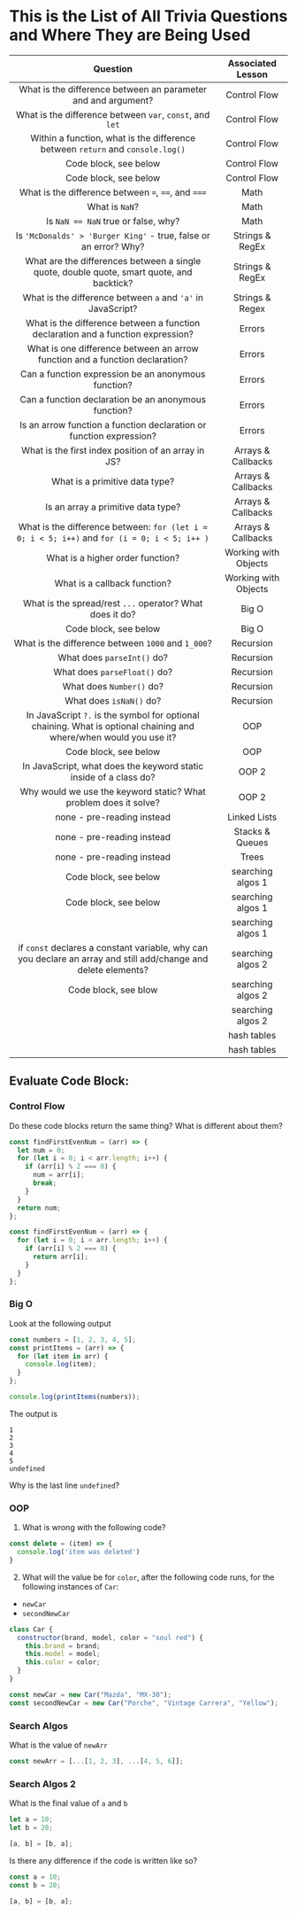 # This is the List of All Trivia Questions and Where They are Being Used

|                                                      Question                                                      |  Associated Lesson   |
| :----------------------------------------------------------------------------------------------------------------: | :------------------: |
|                           What is the difference between an parameter and and argument?                            |     Control Flow     |
|                              What is the difference between `var`, `const`, and `let`                              |     Control Flow     |
|                   Within a function, what is the difference between `return` and `console.log()`                   |     Control Flow     |
|                                               Code block, see below                                                |     Control Flow     |
|                                               Code block, see below                                                |     Control Flow     |
|                                What is the difference between `=`, `==`, and `===`                                 |         Math         |
|                                                   What is `NaN`?                                                   |         Math         |
|                                        Is `NaN == NaN` true or false, why?                                         |         Math         |
|                          Is `'McDonalds' > 'Burger King'` - true, false or an error? Why?                          |   Strings & RegEx    |
|             What are the differences between a single quote, double quote, smart quote, and backtick?              |   Strings & RegEx    |
|                            What is the difference between `a` and `'a'` in JavaScript?                             |   Strings & Regex    |
|                  What is the difference between a function declaration and a function expression?                  |        Errors        |
|                    What is one difference between an arrow function and a function declaration?                    |        Errors        |
|                                Can a function expression be an anonymous function?                                 |        Errors        |
|                                Can a function declaration be an anonymous function?                                |        Errors        |
|                        Is an arrow function a function declaration or function expression?                         |        Errors        |
|                                What is the first index position of an array in JS?                                 |  Arrays & Callbacks  |
|                                           What is a primitive data type?                                           |  Arrays & Callbacks  |
|                                         Is an array a primitive data type?                                         |  Arrays & Callbacks  |
|            What is the difference between: `for (let i = 0; i < 5; i++)` and `for (i = 0; i < 5; i++ )`            |  Arrays & Callbacks  |
|                                          What is a higher order function?                                          | Working with Objects |
|                                            What is a callback function?                                            | Working with Objects |
|                              What is the spread/rest `...` operator? What does it do?                              |        Big O         |
|                                               Code block, see below                                                |        Big O         |
|                                 What is the difference between `1000` and `1_000`?                                 |      Recursion       |
|                                             What does `parseInt()` do?                                             |      Recursion       |
|                                            What does `parseFloat()` do?                                            |      Recursion       |
|                                              What does `Number()` do?                                              |      Recursion       |
|                                              What does `isNaN()` do?                                               |      Recursion       |
| In JavaScript `?.` is the symbol for optional chaining. What is optional chaining and where/when would you use it? |         OOP          |
|                                               Code block, see below                                                |         OOP          |
|                         In JavaScript, what does the keyword static inside of a class do?                          |        OOP 2         |
|                          Why would we use the keyword static? What problem does it solve?                          |        OOP 2         |
|                                             none - pre-reading instead                                             |     Linked Lists     |
|                                             none - pre-reading instead                                             |   Stacks & Queues    |
|                                             none - pre-reading instead                                             |        Trees         |
|                                               Code block, see below                                                |  searching algos 1   |
|                                               Code block, see below                                                |  searching algos 1   |
|                                                                                                                    |  searching algos 1   |
|  if `const` declares a constant variable, why can you declare an array and still add/change and delete elements?   |  searching algos 2   |
|                                                Code block, see blow                                                |  searching algos 2   |
|                                                                                                                    |  searching algos 2   |
|                                                                                                                    |     hash tables      |
|                                                                                                                    |     hash tables      |

## Evaluate Code Block:

### Control Flow

Do these code blocks return the same thing? What is different about them?

```js
const findFirstEvenNum = (arr) => {
  let num = 0;
  for (let i = 0; i < arr.length; i++) {
    if (arr[i] % 2 === 0) {
      num = arr[i];
      break;
    }
  }
  return num;
};
```

```js
const findFirstEvenNum = (arr) => {
  for (let i = 0; i < arr.length; i++) {
    if (arr[i] % 2 === 0) {
      return arr[i];
    }
  }
};
```

### Big O

Look at the following output

```js
const numbers = [1, 2, 3, 4, 5];
const printItems = (arr) => {
  for (let item in arr) {
    console.log(item);
  }
};

console.log(printItems(numbers));
```

The output is

```
1
2
3
4
5
undefined
```

Why is the last line `undefined`?

### OOP

1. What is wrong with the following code?

```js
const delete = (item) => {
  console.log('item was deleted')
}
```

2. What will the value be for `color`, after the following code runs, for the following instances of `Car`:

- `newCar`
- `secondNewCar`

```js
class Car {
  constructor(brand, model, color = "soul red") {
    this.brand = brand;
    this.model = model;
    this.color = color;
  }
}

const newCar = new Car("Mazda", "MX-30");
const secondNewCar = new Car("Porche", "Vintage Carrera", "Yellow");
```

### Search Algos

What is the value of `newArr`

```js
const newArr = [...[1, 2, 3], ...[4, 5, 6]];
```

### Search Algos 2

What is the final value of `a` and `b`

```js
let a = 10;
let b = 20;

[a, b] = [b, a];
```

Is there any difference if the code is written like so?

```js
const a = 10;
const b = 20;

[a, b] = [b, a];
```
